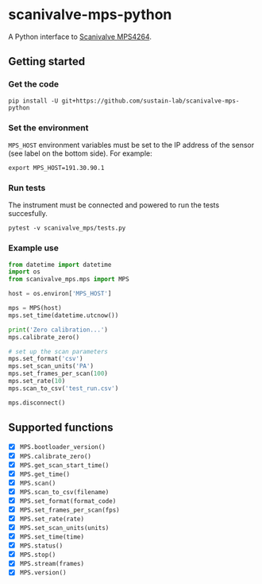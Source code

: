 # scanivalve-mps-python

A Python interface to [Scanivalve MPS4264](http://scanivalve.com/products/pressure-measurement/miniature-ethernet-pressure-scanners/mps4264/).

## Getting started

### Get the code

```
pip install -U git+https://github.com/sustain-lab/scanivalve-mps-python
```

### Set the environment

`MPS_HOST` environment variables must be set 
to the IP address of the sensor (see label on the bottom side).
For example:

```
export MPS_HOST=191.30.90.1
```

### Run tests

The instrument must be connected and powered to run the tests succesfully.

```
pytest -v scanivalve_mps/tests.py
```

### Example use

```python
from datetime import datetime
import os
from scanivalve_mps.mps import MPS

host = os.environ['MPS_HOST']

mps = MPS(host)
mps.set_time(datetime.utcnow())

print('Zero calibration...')
mps.calibrate_zero()

# set up the scan parameters
mps.set_format('csv')
mps.set_scan_units('PA')
mps.set_frames_per_scan(100)
mps.set_rate(10)
mps.scan_to_csv('test_run.csv')

mps.disconnect()
```

## Supported functions

* [x] `MPS.bootloader_version()`
* [x] `MPS.calibrate_zero()`
* [x] `MPS.get_scan_start_time()`
* [x] `MPS.get_time()`
* [x] `MPS.scan()`
* [x] `MPS.scan_to_csv(filename)`
* [x] `MPS.set_format(format_code)`
* [x] `MPS.set_frames_per_scan(fps)`
* [x] `MPS.set_rate(rate)`
* [x] `MPS.set_scan_units(units)`
* [x] `MPS.set_time(time)`
* [x] `MPS.status()`
* [x] `MPS.stop()`
* [x] `MPS.stream(frames)`
* [x] `MPS.version()`
